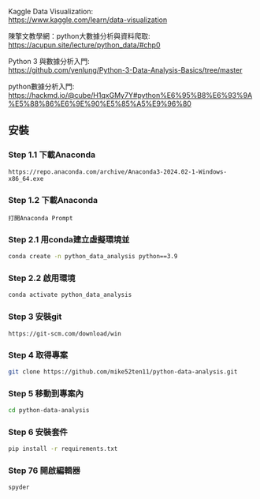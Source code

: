   Kaggle Data Visualization:   
  https://www.kaggle.com/learn/data-visualization
  
  陳擎文教學網：python大數據分析與資料爬取:   
  https://acupun.site/lecture/python_data/#chp0
  
  Python 3 與數據分析入門:   
  https://github.com/yenlung/Python-3-Data-Analysis-Basics/tree/master
  
  python數據分析入門: 
  https://hackmd.io/@cube/H1qxGMy7Y#python%E6%95%B8%E6%93%9A%E5%88%86%E6%9E%90%E5%85%A5%E9%96%80




  ## 安裝
### Step 1.1  下載Anaconda
    https://repo.anaconda.com/archive/Anaconda3-2024.02-1-Windows-x86_64.exe
    
### Step 1.2  下載Anaconda    
    打開Anaconda Prompt

### Step 2.1  用conda建立虛擬環境並
```bash
conda create -n python_data_analysis python==3.9
```
### Step 2.2 啟用環境
```bash
conda activate python_data_analysis
```
### Step 3  安裝git    
    https://git-scm.com/download/win
### Step 4  取得專案  
```bash
git clone https://github.com/mike52ten11/python-data-analysis.git
```
### Step 5  移動到專案內

```bash
cd python-data-analysis
```

### Step 6  安裝套件

```bash
pip install -r requirements.txt
```
### Step 76  開啟編輯器

```bash
spyder
```
